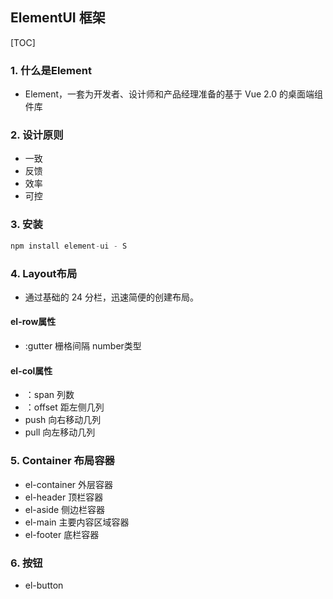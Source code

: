 ## ElementUI 框架

[TOC]

### 1. 什么是Element

- Element，一套为开发者、设计师和产品经理准备的基于 Vue 2.0 的桌面端组件库 

### 2. 设计原则

- 一致
- 反馈
- 效率
- 可控

### 3. 安装

```javascript
npm install element-ui - S
```

### 4. Layout布局

- 通过基础的 24 分栏，迅速简便的创建布局。

#### el-row属性

- :gutter 栅格间隔    number类型

#### el-col属性

- ：span 列数
- ：offset 距左侧几列
- push 向右移动几列
- pull 向左移动几列

### 5. Container 布局容器

- el-container 外层容器
- el-header 顶栏容器
- el-aside 侧边栏容器
- el-main 主要内容区域容器
- el-footer 底栏容器

### 6. 按钮

- el-button